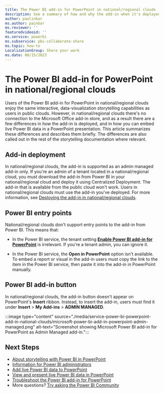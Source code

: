 ```yaml
---
title: The Power BI add-in for PowerPoint in national/regional clouds
description: See a summary of how and why the add-in when it's deployed in a national/regional cloud differs slightly from when it's deployed in a public cloud.
author: paulinbar
ms.author: painbar
ms.reviewer: ''
featuredvideoid: ''
ms.service: powerbi
ms.subservice: pbi-collaborate-share
ms.topic: how-to
LocalizationGroup: Share your work
ms.date: 08/15/2023
---
```


# The Power BI add-in for PowerPoint in national/regional clouds

Users of the Power BI add-in for PowerPoint in national/regional clouds enjoy the same interactive, data-visualization storytelling capabilities as users in public clouds. However, in national/regional clouds there's no connection to the Microsoft Office add-in store, and as a result there are a few differences in how the add-in is deployed, and in how you can embed live Power BI data in a PowerPoint presentation. This article summarizes these differences and describes them briefly. The differences are also called out in the rest of the storytelling documentation where relevant.

## Add-in deployment

In national/regional clouds, the add-in is supported as an admin managed add-in only. If you're an admin of a tenant located in a national/regional cloud, you must download the add-in from Power BI in your national/regional cloud and deploy it using Centralized Deployment. The add-in that is available from the public cloud won't work. Users in national/regional clouds must use the add-in you've deployed. For more information, see [Deploying the add-in in national/regional clouds](./service-power-bi-powerpoint-add-in-admin.md#deploying-the-add-in-in-nationalregional-clouds).

## Power BI entry points

National/regional clouds don't support entry points to the add-in from Power BI. This means that:

* In the Power BI service, the tenant setting **[Enable Power BI add-in for PowerPoint](../admin/service-admin-portal-export-sharing.md#enable-power-bi-add-in-for-powerpoint)** is irrelevant. If you're a tenant admin, you can ignore it.

* In the Power BI service, the **Open in PowerPoint** option isn't available. To embed a report or visual in the add-in users must copy the link to the item in the Power BI service, then paste it into the add-in in PowerPoint manually.

## Power BI add-in button

In national/regional clouds, the add-in button doesn't appear on PowerPoint's **Insert** ribbon. Instead, to insert the add-in, users must find it under **Insert** > **My Add-ins** > **ADMIN MANAGED**.

:::image type="content" source="./media/service-power-bi-powerpoint-add-in-national-clouds/microsoft-power-bi-add-in-powerpoint-admin-managed.png" alt-text="Screenshot showing Microsoft Power BI add-in for PowerPoint as Admin Managed add-in.":::

## Next Steps

* [About storytelling with Power BI in PowerPoint](./service-power-bi-powerpoint-add-in-about.md)
* [Information for Power BI administrators](./service-power-bi-powerpoint-add-in-admin.md)
* [Add live Power BI data to PowerPoint](./service-power-bi-powerpoint-add-in-install.md)
* [View and present live Power BI data in PowerPoint](./service-power-bi-powerpoint-add-in-view-present.md)
* [Troubleshoot the Power BI add-in for PowerPoint](./service-power-bi-powerpoint-add-in-troubleshoot.md)
* More questions? [Try asking the Power BI Community](https://community.powerbi.com/)
